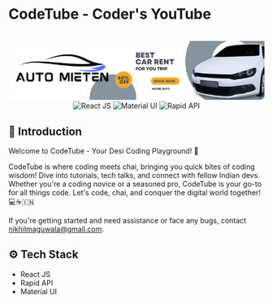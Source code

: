 # CodeTube - Coder's YouTube

<div align="center">
<br />
    <a href="" target="_blank">
      <img src="https://raw.githubusercontent.com/nikhilmaguwala/auto-mieten/main/automieten_banner.png?token=GHSAT0AAAAAACMXOZWRYKKZ2I2TBLEU5GJMZNEHUUQ" alt="Project Banner">
    </a>
  <br />

  <div>
    <img src="https://img.shields.io/badge/React-61DAFB?style=for-the-badge&logo=react&logoColor=black" alt="React JS">
    <img src="https://img.shields.io/badge/Material--UI-0081CB?style=for-the-badge&logo=material-ui&logoColor=white" alt="Material UI">
    <img src="https://img.shields.io/badge/Rapid--API-FF5733?style=for-the-badge&logo=rapidapi&logoColor=white" alt="Rapid API">
  </div>
</div>

## <a name="introduction">🤖 Introduction</a>

Welcome to CodeTube - Your Desi Coding Playground! 🚀

CodeTube is where coding meets chai, bringing you quick bites of coding wisdom! Dive into tutorials, tech talks, and connect with fellow Indian devs. Whether you're a coding novice or a seasoned pro, CodeTube is your go-to for all things code. Let's code, chai, and conquer the digital world together! 💻☕🇮🇳

If you're getting started and need assistance or face any bugs, contact nikhilmaguwala@gmail.com.

## <a name="tech-stack">⚙️ Tech Stack</a>

- React JS
- Rapid API
- Material UI